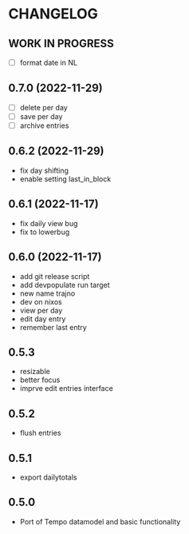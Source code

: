 # CHANGELOG
## **WORK IN PROGRESS**
- [ ] format date in NL

## 0.7.0 (2022-11-29)
- [ ] delete per day
- [ ] save per day
- [ ] archive entries

## 0.6.2 (2022-11-29)
- fix day shifting
- enable setting last_in_block

## 0.6.1 (2022-11-17)
- fix daily view bug
- fix to lowerbug

## 0.6.0 (2022-11-17)

- add git release script
- add devpopulate run target
- new name trajno
- dev on nixos
- view per day
- edit day entry
- remember last entry

## 0.5.3
- resizable
- better focus
- imprve edit entries interface

## 0.5.2

- flush entries

## 0.5.1

- export dailytotals

## 0.5.0

- Port of Tempo datamodel and basic functionality
